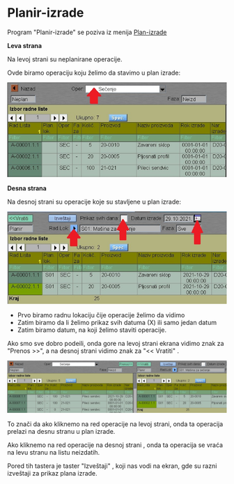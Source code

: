 # Planir-izrade

Program "Planir-izrade" se poziva iz menija [Plan-izrade](../p1i_sr.md)

**Leva strana** 

Na levoj strani su neplanirane operacije.

Ovde biramo operaciju koju želimo da stavimo u plan izrade:

![Image](plan_levi01.jpg)

**Desna strana** 

Na desnoj strani su operacije koje su stavljene u plan izrade:

![Image](plan_desni01.jpg)

- Prvo biramo radnu lokaciju čije operacije želimo da vidimo
- Zatim biramo da li želimo prikaz svih datuma (X) ili samo jedan datum
- Zatim biramo datum, na koji želimo staviti operacije.

Ako smo sve dobro podeili, onda gore na levoj strani ekrana vidimo znak za "Prenos >>", a na desnoj strani vidimo znak za "<< Vratiti" . 

![Image](plan_prenos01.jpg)

To znači da ako kliknemo na red operacije na levoj strani, onda ta operacija prelazi na desnu stranu u plan izrade.

Ako kliknemo na red operacije na desnoj strani , onda ta operacija se vraća na levu stranu na listu neizdatih.

Pored tih tastera je taster "Izveštaji" , koji nas vodi na ekran, gde su razni izveštaji za prikaz plana izrade.
